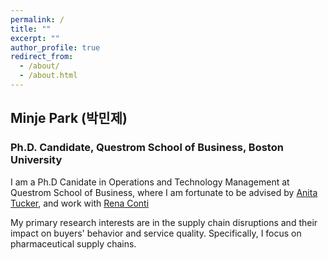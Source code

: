 ```yaml
---
permalink: /
title: ""
excerpt: ""
author_profile: true
redirect_from: 
  - /about/
  - /about.html
---
```


## Minje Park (박민제)
### Ph.D. Candidate, Questrom School of Business, Boston University


I am a Ph.D Canidate in Operations and Technology Management at Questrom School of Business, where I am fortunate to be advised by [Anita Tucker](https://www.bu.edu/questrom/profile/anita-tucker/), and work with [Rena Conti](https://www.bu.edu/questrom/profile/rena-conti/)

My primary research interests are in the supply chain disruptions and their impact on buyers' behavior and service quality. Specifically, I focus on pharmaceutical supply chains. 
